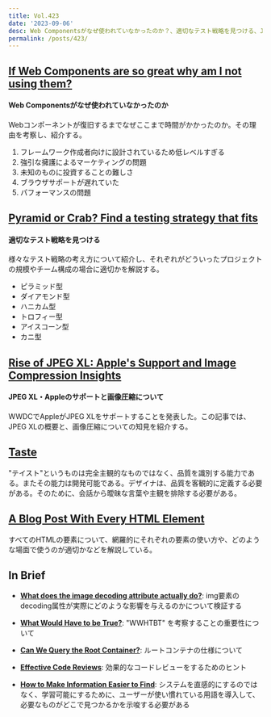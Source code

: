```yaml
---
title: Vol.423
date: '2023-09-06'
desc: Web Componentsがなぜ使われていなかったのか？、適切なテスト戦略を見つける、JPEG XL・Appleのサポートと画像圧縮について、ほか計10リンク
permalink: /posts/423/
---
```



## [If Web Components are so great why am I not using them?](https://daverupert.com/2023/07/why-not-webcomponents/)
#### Web Componentsがなぜ使われていなかったのか

Webコンポーネントが復旧するまでなぜここまで時間がかかったのか。その理由を考察し、紹介する。

1. フレームワーク作成者向けに設計されているため低レベルすぎる
2. 強引な擁護によるマーケティングの問題
3. 未知のものに投資することの難しさ
4. ブラウザサポートが遅れていた
5. パフォーマンスの問題

## [Pyramid or Crab? Find a testing strategy that fits](https://web.dev/ta-strategies/)
#### 適切なテスト戦略を見つける

様々なテスト戦略の考え方について紹介し、それぞれがどういったプロジェクトの規模やチーム構成の場合に適切かを解説する。

- ピラミッド型
- ダイアモンド型
- ハニカム型
- トロフィー型
- アイスコーン型
- カニ型


## [Rise of JPEG XL: Apple's Support and Image Compression Insights](https://cloudinary.com/blog/jpeg-xl-how-it-started-how-its-going)
#### JPEG XL・Appleのサポートと画像圧縮について

WWDCでAppleがJPEG XLをサポートすることを発表した。この記事では、JPEG XLの概要と、画像圧縮についての知見を紹介する。



## [Taste](https://www.doc.cc/articles/taste)

"テイスト"というものは完全主観的なものではなく、品質を識別する能力である。またその能力は開発可能である。デザイナは、品質を客観的に定義する必要がある。そのために、会話から曖昧な言葉や主観を排除する必要がある。


## [A Blog Post With Every HTML Element](https://www.patrickweaver.net/blog/a-blog-post-with-every-html-element/)

すべてのHTMLの要素について、網羅的にそれぞれの要素の使い方や、どのような場面で使うのが適切かなどを解説している。

## In Brief

- **[What does the image decoding attribute actually do?](https://www.tunetheweb.com/blog/what-does-the-image-decoding-attribute-actually-do/)**: img要素のdecoding属性が実際にどのような影響を与えるのかについて検証する

- **[What Would Have to be True?](https://rogermartin.medium.com/what-would-have-to-be-true-83dac5bd2189)**: "WWHTBT" を考察することの重要性について

- **[Can We Query the Root Container?](https://www.oddbird.net/2023/07/05/contain-root/)**: ルートコンテナの仕様について

- **[Effective Code Reviews](https://addyosmani.com/blog/code-reviews/)**: 効果的なコードレビューをするためのヒント

- **[How to Make Information Easier to Find](https://jarango.com/2023/08/07/how-to-make-information-easier-to-find/)**: システムを直感的にするのではなく、学習可能にするために、ユーザーが使い慣れている用語を導入して、必要なものがどこで見つかるかを示唆する必要がある
